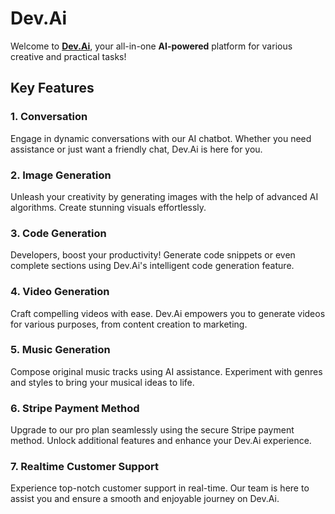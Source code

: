 # Dev.Ai

Welcome to **[Dev.Ai](https://dev-ai-bay.vercel.app/)**, your all-in-one **AI-powered** platform for various creative and practical tasks!

## Key Features

### 1. Conversation

Engage in dynamic conversations with our AI chatbot. Whether you need assistance or just want a friendly chat, Dev.Ai is here for you.

### 2. Image Generation

Unleash your creativity by generating images with the help of advanced AI algorithms. Create stunning visuals effortlessly.

### 3. Code Generation

Developers, boost your productivity! Generate code snippets or even complete sections using Dev.Ai's intelligent code generation feature.

### 4. Video Generation

Craft compelling videos with ease. Dev.Ai empowers you to generate videos for various purposes, from content creation to marketing.

### 5. Music Generation

Compose original music tracks using AI assistance. Experiment with genres and styles to bring your musical ideas to life.

### 6. Stripe Payment Method

Upgrade to our pro plan seamlessly using the secure Stripe payment method. Unlock additional features and enhance your Dev.Ai experience.

### 7. Realtime Customer Support

Experience top-notch customer support in real-time. Our team is here to assist you and ensure a smooth and enjoyable journey on Dev.Ai.
